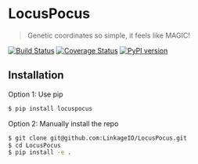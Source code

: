 # LocusPocus
> Genetic coordinates so simple, it feels like MAGIC!

[![Build Status](https://travis-ci.org/LinkageIO/LocusPocus.svg?branch=master)](https://travis-ci.org/LinkageIO/LocusPocus)
[![Coverage Status](https://coveralls.io/repos/github/LinkageIO/LocusPocus/badge.svg?branch=master)](https://coveralls.io/github/LinkageIO/LocusPocus?branch=master)
[![PyPI version](https://badge.fury.io/py/locuspocus.svg)](https://badge.fury.io/py/locuspocus)

Installation
------------
Option 1: Use pip
```bash
$ pip install locuspocus
```

Option 2: Manually install the repo
```bash
$ git clone git@github.com:LinkageIO/LocusPocus.git
$ cd LocusPocus
$ pip install -e .
```

<!-- 
Documentation
--------------
See docs here:  
http://linkage.io/docs/locuspocus
-->
